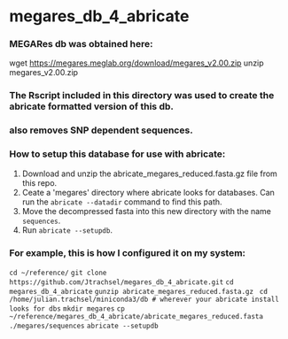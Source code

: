 # megares_db_4_abricate


### MEGARes db was obtained here:  
wget https://megares.meglab.org/download/megares_v2.00.zip
unzip megares_v2.00.zip


### The Rscript included in this directory was used to create the abricate formatted version of this db.  
### also removes SNP dependent sequences.  

### How to setup this database for use with abricate:
1. Download and unzip the abricate_megares_reduced.fasta.gz file from this repo.  
2. Ceate a 'megares' directory where abricate looks for databases.  Can run the `abricate --datadir` command to find this path.  
3. Move the decompressed fasta into this new directory with the name `sequences`.  
4. Run `abricate --setupdb`.  

### For example, this is how I configured it on my system:  
`cd ~/reference/`
`git clone https://github.com/Jtrachsel/megares_db_4_abricate.git`
`cd megares_db_4_abricate`
`gunzip abricate_megares_reduced.fasta.gz `
`cd /home/julian.trachsel/miniconda3/db # wherever your abricate install looks for dbs`
`mkdir megares`
`cp ~/reference/megares_db_4_abricate/abricate_megares_reduced.fasta ./megares/sequences`
`abricate --setupdb`
